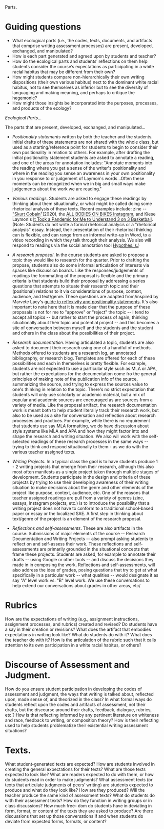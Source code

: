 Parts.

# Guiding questions

* What ecological parts (i.e., the codes, texts, documents, and artifacts that comprise writing assessment processes) are present, developed, exchanged, and manipulated?
* How is each part generated and agreed upon by students and teacher?
* How do the ecological parts and students’ reflections on them help students consider the course’s expectations as participating in a white racial habitus that may be different from their own?
* How might students compare non-hierarchically their own writing dispositions (their own various habitus) next to the dominant white racial habitus, not to see themselves as inferior but to see the diversity of languaging and making meaning, and perhaps to critique the hegemonic?
* How might those insights be incorporated into the purposes, processes, and products of the ecology?

*Ecological Parts...*

The parts that are present, developed, exchanged, and manipulated...

* *Positionality statements* written by both the teacher and the students. Initial drafts of these statements are not shared with the whole class, but used as a starting/reference point for students to begin to consider their own positionality in relation to others. For example, after drafting the initial positionality statement students are asked to annotate a reading, and one of the areas for annotation includes: "Annotate moments into the reading where you get a sense of the writer's positionality and where in the reading you sense an awareness in your own positionality in you response to or judgement of Laymon's words...Often these moments can be recognized when we in big and small ways make judgements about the work we are reading."

* *Various readings*. Students are asked to engage these readings by thinking about them situationally, or what might be called doing some rhetorical analysis of these texts. Recent examples include: zine -- ["Skurt Cobain"](https://archive.org/details/skurt-cobain-1/mode/2up)(2020), the [ALL BODIES ON BIKES Instagram](https://www.instagram.com/allbodiesonbikes/), and Kiese Laymon's [It Took a Pandemic for Me to Understand 3 on 3 Basketball](https://nike.gallery/3x3basketball/?fbclid=IwAR0DWTOdh_Vk6Ueph7l6FrTdnj2RcXPsMX7eMj2ufNEEcmsN4datS0W_r5c). (Note: Students do not write a formal rhetorical analysis or a "rhetorical analysis" essay. Instead, their presentation of their rhetorical thinking can is flexible, and can range from an informal write-up in Word, to a video recording in which they talk through their analysis. We also will respond to readings via the social annotation tool [Hypothes.is.]())

* *A research proposal*. In the course students are asked to propose a topic they would like to research for the quarter. Prior to drafting the propose, students also do some informal articulation of interests via spaces like discussion boards. Like the responses/judgements of readings the formmatting of the proposal is flexible and the primary criteria is that students build their proposal by addressing a series questions that attempts to situate their research topic and their (positional) relations to it via considerations of purpose, context, audience, and text/genre. These questions are adapted from/inspired by Marvete Lacy's [guide to reflexivity and positionality statements](https://medium.com/@Marvette/just-tell-me-what-i-need-to-know-reflexivity-and-positionality-statements-fb52ec0f4e17). It's also important to note here that it is made clear that the purpose of these proposals is not for me to "approve" or "reject" the topic -- I tend to accept all topics -- but rather to start the process of again, thinking situationally about their topic and potential project -- and this becomes a site of conversation between myself and the students and the student and others in the class about the possibilities of their project.

* *Research documentation.* Having articulated a topic, students are also asked to document their research using one of a handful of methods. Methods offered to students are a research log, an annotated bibliography, or research blog. Templates are offered for each of these possibilities and each in themselves is pretty flexible. For example, students are not expected to use a particular style such as MLA or APA, but rather the expectations for the documentation come fro the general principles of making note of the publication info of the source, summarizing the source, and trying to express the sources value to one's thinking in relation to the topic. There's no strict expectation that students will only use scholarly or academic material, but a mix of popular and academic sources are encouraged as are sources from a variety of media. Like the proposal artifact, the research documentation work is meant both to help student literally track their research work, but also to be used as a site for conversation and reflection about research processes and practices. For example, while there is no requirement that students use say MLA formatting, we do have discussion about style systems like MLA and APA and how they might factor into and shape the research and writing situation. We also will work with the self-selected readings of these research processes in the same ways -- trying to think and respond situationally to them - as we do with the various teacher assigned texts.

* *Writing Projects.* In a typical class the gaol is to have students produce 1 - 2 writing projects that emerge from their research, although this also most often manifests as a single project taken through multiple stages of development. Students participate in the design and criteria of these projects by trying to use their developing awareness of their writing situation to make decisions about the genre and other elements of the project like purpose, context, audience, etc. One of the reasons that teacher assigned readings are pull from a variety of genres (zine, essays, Instagram projects, etc.) is to introduce the possibility that a writing project does not have to conform to a traditional school-based paper or essay or the localized SAE. A first step in thinking about text/genre of the project is an element of the research proposal.

* *Reflections and self-assessments*. These are also artifacts in the course. Submissions of major elements of the course -- Research Documentation and Writing Projects -- also prompt asking students to reflect on and self-assess their work. These reflections and self-assessments are primarily grounded in the situational concepts that frame these projects. Students are asked, for example to annotate their drafts -- using Google or other tools -- and discuss the decisions they made in in composing the work. Reflections and self-assessments, will also address the idea of grades, posing questions that try to get at what specifically in a particular work -- what qualities -- would designate it as say "A" level work vs. "B" level work. We use these conversations to help extend our conversations about grades in other areas, etc/

# Rubrics

How are the expectations of writing (e.g., assignment instructions, assignment processes, and rubrics) created and revised? Do students have a say in their creation or revisions? What does the artifact that embodies expectations in writing look like? What do students do with it? What does the teacher do with it? How is the articulation of the rubric such that it calls attention to its own participation in a white racial habitus, or others?

# Discourse of Assessment and Judgment.

How do you ensure student participation in developing the codes of assessment and judgment, the ways that writing is talked about, reflected upon, made sense of, and theorized in the class? In what formal ways do students reflect upon the codes and artifacts of assessment, not their drafts, but the discourse around their drafts, feedback, dialogue, rubrics, etc.? How is that reflecting informed by any pertinent literature on whiteness and race, feedback to writing, or composition theory? How is their reflecting used to help students problematize their existential writing assessment situations?

# Texts.

What student-generated texts are expected? How are students involved in creating the general expectations for their texts? What are those texts expected to look like? What are readers expected to do with them, or how do students read in order to make judgments? What assessment texts (or texts that articulate judgments of peers’ writing) are students expected to produce and what do they look like? How are they produced? Will the teacher produce the same kind of assessment texts? What do students do with their assessment texts? How do they function in writing groups or in class discussions? How much free- dom do students have in deviating in form, format, or content of the texts they are asked to produce? Are there discussions that set up those conversations if and when students do deviate from expected forms, formats, or content?
